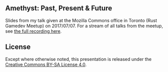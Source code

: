 ## Amethyst: Past, Present & Future

Slides from my talk given at the Mozilla Commons office in Toronto (Rust Gamedev Meetup) on 2017/07/07. For a
stream of all talks from the meetup, see [the full recording here][am].

[am]: https://air.mozilla.org/game-developement-in-rust/

## License

Except where otherwise noted, this presentation is released under the [Creative Commons BY-SA License 4.0][cc].

[cc]: https://creativecommons.org/licenses/by-sa/4.0/
